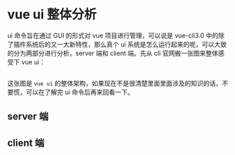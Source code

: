 # vue ui 整体分析

ui 命令旨在通过 GUI 的形式对 vue 项目进行管理，可以说是 vue-cli3.0 中的除了插件系统后的又一大新特性，那么真个 ui 系统是怎么运行起来的呢，可以大致的分为两部分进行分析，server 端和 client 端。先从 cli 官网搬一张图来整体感受下 vue ui：

<img :src="$withBase('/assets/ui-img01.png')" width=650>

这张图是 `vue ui` 的整体架构，如果现在不是很清楚里面里面涉及的知识的话，不要慌，可以在了解完 ui 命令后再来回看一下。

## server 端

## client 端

